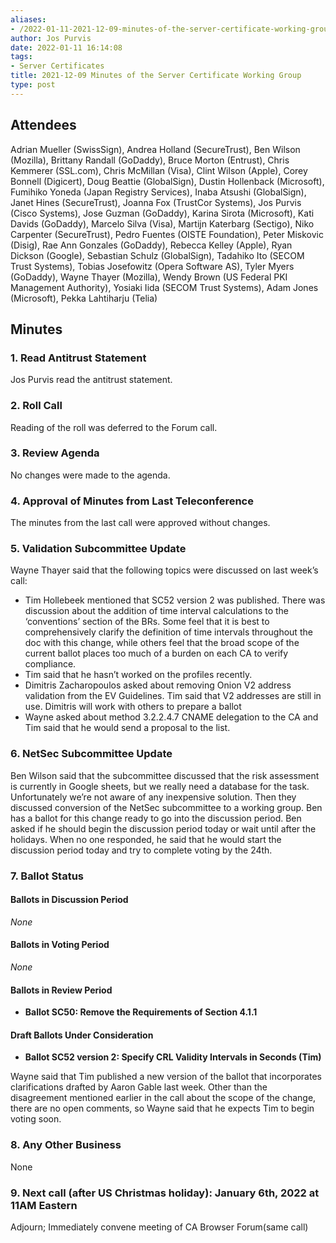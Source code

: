 ```yaml
---
aliases:
- /2022-01-11-2021-12-09-minutes-of-the-server-certificate-working-group/
author: Jos Purvis
date: 2022-01-11 16:14:08
tags:
- Server Certificates
title: 2021-12-09 Minutes of the Server Certificate Working Group
type: post
---
```


## Attendees 

Adrian Mueller (SwissSign), Andrea Holland (SecureTrust), Ben Wilson (Mozilla), Brittany Randall (GoDaddy), Bruce Morton (Entrust), Chris Kemmerer (SSL.com), Chris McMillan (Visa), Clint Wilson (Apple), Corey Bonnell (Digicert), Doug Beattie (GlobalSign), Dustin Hollenback (Microsoft), Fumihiko Yoneda (Japan Registry Services), Inaba Atsushi (GlobalSign), Janet Hines (SecureTrust), Joanna Fox (TrustCor Systems), Jos Purvis (Cisco Systems), Jose Guzman (GoDaddy), Karina Sirota (Microsoft), Kati Davids (GoDaddy), Marcelo Silva (Visa), Martijn Katerbarg (Sectigo), Niko Carpenter (SecureTrust), Pedro Fuentes (OISTE Foundation), Peter Miskovic (Disig), Rae Ann Gonzales (GoDaddy), Rebecca Kelley (Apple), Ryan Dickson (Google), Sebastian Schulz (GlobalSign), Tadahiko Ito (SECOM Trust Systems), Tobias Josefowitz (Opera Software AS), Tyler Myers (GoDaddy), Wayne Thayer (Mozilla), Wendy Brown (US Federal PKI Management Authority), Yosiaki Iida (SECOM Trust Systems), Adam Jones (Microsoft), Pekka Lahtiharju (Telia)

## Minutes 

### 1. Read Antitrust Statement 

Jos Purvis read the antitrust statement.

### 2. Roll Call 

Reading of the roll was deferred to the Forum call.

### 3. Review Agenda 

No changes were made to the agenda.

### 4. Approval of Minutes from Last Teleconference 

The minutes from the last call were approved without changes.

### 5. Validation Subcommittee Update 

Wayne Thayer said that the following topics were discussed on last week’s call:

- Tim Hollebeek mentioned that SC52 version 2 was published. There was discussion about the addition of time interval calculations to the ‘conventions’ section of the BRs. Some feel that it is best to comprehensively clarify the definition of time intervals throughout the doc with this change, while others feel that the broad scope of the current ballot places too much of a burden on each CA to verify compliance.
- Tim said that he hasn’t worked on the profiles recently.
- Dimitris Zacharopoulos asked about removing Onion V2 address validation from the EV Guidelines. Tim said that V2 addresses are still in use. Dimitris will work with others to prepare a ballot
- Wayne asked about method 3.2.2.4.7 CNAME delegation to the CA and Tim said that he would send a proposal to the list.

### 6. NetSec Subcommittee Update 

Ben Wilson said that the subcommittee discussed that the risk assessment is currently in Google sheets, but we really need a database for the task. Unfortunately we’re not aware of any inexpensive solution. Then they discussed conversion of the NetSec subcommittee to a working group. Ben has a ballot for this change ready to go into the discussion period. Ben asked if he should begin the discussion period today or wait until after the holidays. When no one responded, he said that he would start the discussion period today and try to complete voting by the 24th.

### 7. Ballot Status 

#### Ballots in Discussion Period 

_None_

#### Ballots in Voting Period 

_None_

#### Ballots in Review Period 

- **Ballot SC50: Remove the Requirements of Section 4.1.1**

#### Draft Ballots Under Consideration 

- **Ballot SC52 version 2: Specify CRL Validity Intervals in Seconds (Tim)**

Wayne said that Tim published a new version of the ballot that incorporates clarifications drafted by Aaron Gable last week. Other than the disagreement mentioned earlier in the call about the scope of the change, there are no open comments, so Wayne said that he expects Tim to begin voting soon.

### 8. Any Other Business 

None

### 9. Next call (after US Christmas holiday): January 6th, 2022 at 11AM Eastern 

Adjourn; Immediately convene meeting of CA Browser Forum(same call)